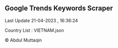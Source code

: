 

## Google Trends Keywords Scraper 
 
Last Update 21-04-2023 , 16:36:24

Country List :
VIETNAM.json



© Abdul Muttaqin 
